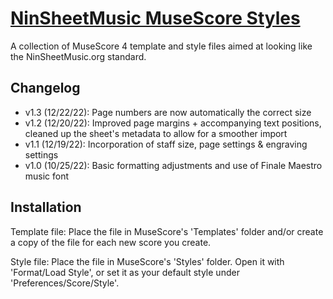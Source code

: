 # [NinSheetMusic MuseScore Styles](https://www.ninsheetmusic.org/forum/index.php?topic=12538)
A collection of MuseScore 4 template and style files aimed at looking like the NinSheetMusic.org standard.

## Changelog
- v1.3 (12/22/22): Page numbers are now automatically the correct size
- v1.2 (12/20/22): Improved page margins + accompanying text positions, cleaned up the sheet's metadata to allow for a smoother import
- v1.1 (12/19/22): Incorporation of staff size, page settings & engraving settings
- v1.0 (10/25/22): Basic formatting adjustments and use of Finale Maestro music font

## Installation
Template file: Place the file in MuseScore's 'Templates' folder and/or create a copy of the file for each new score you create.

Style file: Place the file in MuseScore's 'Styles' folder. Open it with 'Format/Load Style', or set it as your default style under 'Preferences/Score/Style'.
